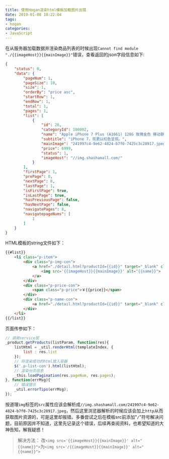 ```yaml
---
title: 使用Hogan渲染html模板加载图片出错
date: 2019-01-08 18:22:04
tags:
- hogan
categories:
- JavaScript
---
```

在从服务器加载数据并渲染商品列表的时候出现`Cannot find module "./{{imageHost}}{{mainImage}}"`错误，查看返回的json字段信息如下:
<!-- more -->

```json
{
    "status": 0,
    "data": {
        "pageNum": 1,
        "pageSize": 10,
        "size": 1,
        "orderBy": "price asc",
        "startRow": 1,
        "endRow": 1,
        "total": 1,
        "pages": 1,
        "list": [
            {
                "id": 26,
                "categoryId": 100002,
                "name": "Apple iPhone 7 Plus (A1661) 128G 玫瑰金色 移动联通电信4G手机",
                "subtitle": "iPhone 7，现更以红色呈现。",
                "mainImage": "241997c4-9e62-4824-b7f0-7425c3c28917.jpeg",
                "price": 6999,
                "status": 1,
                "imageHost": "//img.shashamall.com/"
            }
        ],
        "firstPage": 1,
        "prePage": 0,
        "nextPage": 0,
        "lastPage": 1,
        "isFirstPage": true,
        "isLastPage": true,
        "hasPreviousPage": false,
        "hasNextPage": false,
        "navigatePages": 8,
        "navigatepageNums": [
            1
        ]
    }
}
```
HTML模板的string文件如下：<br>
```html
{{#list}}
    <li class="p-item">
        <div class="p-img-con">
            <a href="./detail.html?productId={{id}}" target="_blank" class="link">
                <img src='{{imageHost}}{{mainImage}}' alt="{{name}}">
            </a>
        </div>
        <div class="p-price-con">
            <span class="p-price">￥{{price}}</span>
        </div>
        <div class="p-name-con">
            <a href="./detail.html?productId={{id}}" target="_blank" class="p-name">{{name}}</a>
        </div>
    </li>
{{/list}}
```
页面传参如下：<br>
```js
// 调用service层
_product.getProducts(listParam, function(res){
    listHtml = _util.renderHtml(templateIndex, {
        list : res.list
    });
    // 将渲染成功的html放入容器
    $('.p-list-con').html(listHtml);
    // 渲染分页信息
    _this.loadPagination(res.pageNum, res.pages);
}, function(errMsg){
    // 错误提示
    _util.errorTips(errMsg);
});
```
按道理`img`标签的`src`属性应该会解析成`//img.shashamall.com/241997c4-9e62-4824-b7f0-7425c3c28917.jpeg`，然后这里浏览器解析的时候应该会加上`http`从而获取图片资源的，可是这里却报错。多番尝试之后在模板src前添加"`/`"符号解决问题，目前原因并不知道，这里先记录这个错误，后续再查阅资料，也希望知道的大神告知，解我疑惑！
>解决方法：
改`<img src='{{imageHost}}{{mainImage}}' alt="{{name}}">`为`<img src='/{{imageHost}}{{mainImage}}' alt="{{name}}">`